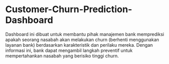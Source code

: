 # Customer-Churn-Prediction-Dashboard
Dashboard ini dibuat untuk membantu pihak manajemen bank memprediksi apakah seorang nasabah akan melakukan churn (berhenti menggunakan layanan bank) berdasarkan karakteristik dan perilaku mereka. Dengan informasi ini, bank dapat mengambil langkah preventif untuk mempertahankan nasabah yang berisiko tinggi churn.
